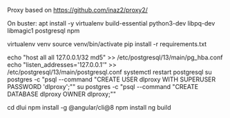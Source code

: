 Proxy based on https://github.com/inaz2/proxy2/

On buster:
apt install -y virtualenv build-essential python3-dev libpq-dev libmagic1 postgresql npm

virtualenv venv
source venv/bin/activate
pip install -r requirements.txt

echo "host all  all    127.0.0.1/32  md5" >> /etc/postgresql/13/main/pg_hba.conf
echo "listen_addresses='127.0.0.1'" >> /etc/postgresql/13/main/postgresql.conf
systemctl restart postgresql
su postgres -c "psql --command \"CREATE USER dlproxy WITH SUPERUSER PASSWORD 'dlproxy';\""
su postgres -c "psql --command \"CREATE DATABASE dlproxy OWNER dlproxy;\""

cd dlui
npm install -g @angular/cli@8
npm install
ng build
